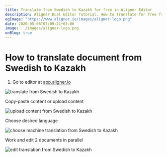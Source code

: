 ```yaml
---
title: Translate from Swedish to Kazakh for free in Aligner Editor
description: Aligner Dual Editor Tutorial. How to translate for free from Swedish to Kazakh. Aligner is multilingual document management platform. 
ogImage: "https://www.aligner.io/images/aligner-logo.png"
date: 2020-05-06T07:09:21+03:00
image: ../images/aligner-logo.png
onBlog: true
---
```


# How to translate document from Swedish to Kazakh

1. Go to editor at [app.aligner.io](https://app.aligner.io "Aligner App web page")

![translate from Swedish to Kazakh](../aligner-blank-editor.png "translate from Swedish to Kazakh")

Copy-paste content or upload content

![upload content from Swedish to Kazakh](../aligner-uploaded-document.png "upload content from Swedish to Kazakh")

Choose desired language

![choose machine translation from Swedish to Kazakh](../aligner-language-dropdown.png "choose machine translation from Swedish to Kazakh")

Work and edit 2 documents in parallel

![edit translation from Swedish to Kazakh](../aligner-double-sitded-editor.png "edit translation from Swedish to Kazakh")

